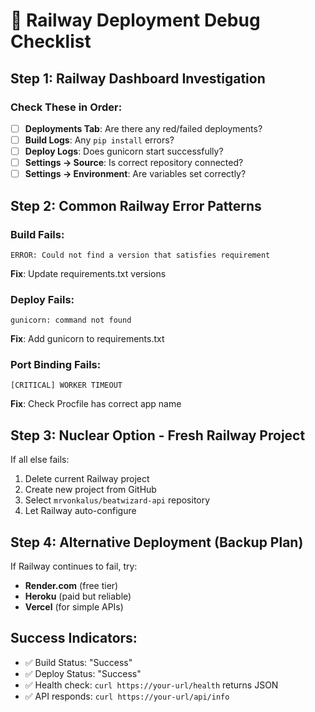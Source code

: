# 🚨 Railway Deployment Debug Checklist

## Step 1: Railway Dashboard Investigation

### Check These in Order:
- [ ] **Deployments Tab**: Are there any red/failed deployments?
- [ ] **Build Logs**: Any `pip install` errors?
- [ ] **Deploy Logs**: Does gunicorn start successfully?
- [ ] **Settings → Source**: Is correct repository connected?
- [ ] **Settings → Environment**: Are variables set correctly?

## Step 2: Common Railway Error Patterns

### Build Fails:
```
ERROR: Could not find a version that satisfies requirement
```
**Fix**: Update requirements.txt versions

### Deploy Fails:
```
gunicorn: command not found
```
**Fix**: Add gunicorn to requirements.txt

### Port Binding Fails:
```
[CRITICAL] WORKER TIMEOUT
```
**Fix**: Check Procfile has correct app name

## Step 3: Nuclear Option - Fresh Railway Project

If all else fails:
1. Delete current Railway project
2. Create new project from GitHub
3. Select `mrvonkalus/beatwizard-api` repository
4. Let Railway auto-configure

## Step 4: Alternative Deployment (Backup Plan)

If Railway continues to fail, try:
- **Render.com** (free tier)
- **Heroku** (paid but reliable)
- **Vercel** (for simple APIs)

## Success Indicators:
- ✅ Build Status: "Success"
- ✅ Deploy Status: "Success" 
- ✅ Health check: `curl https://your-url/health` returns JSON
- ✅ API responds: `curl https://your-url/api/info`
